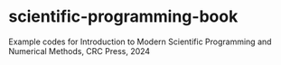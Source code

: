# scientific-programming-book
 Example codes for Introduction to Modern Scientific Programming and Numerical Methods, CRC Press, 2024
